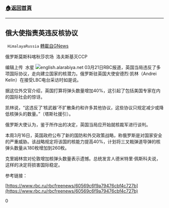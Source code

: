 ###  [:house:返回首頁](https://github.com/ourhimalayas/txt)
---

## 俄大使指责英违反核协议
` HimalayaRussia` [轉載自GNews](https://gnews.org/zh-hans/999103/)

俄罗斯莫斯科喀秋莎农场  洛夫斯基灭CCP

编辑上传  水星
![]()![](https://gnews.org/wp-content/uploads/2021/03/K-1.jpg)english.alarabiya.net
03月21日RBC报道，英国当局违反了多项国际协议，走向建立国家的核潜力。俄罗斯驻英国大使安德烈·凯林（Andrei Kelin）在接受LBC电台采访时如是说。

据这位外交官介绍，英国打算将弹头数量增加40%，这引起了包括美国专家在内的国际社会的惊讶。

凯林说，“这违反了‘核武器’不扩散条约和许多其他协议，这些协议只规定减少或降低核弹头的数量。”（塔斯社援引）。

俄罗斯大使认为，鉴于所作出的决定，英国当局应开始就核裁军进行谈判。

本周3月16日，英国政府公布了新的国防和外交政策战略，称俄罗斯是对国家安全的严重威胁。该战略规定将该国的核能力提高40%，计划将三叉戟弹道导弹的核弹头数量从180枚增加到260枚。

克里姆林宫对伦敦增加核弹头数量表示遗憾。总统发言人德米特里·佩斯科夫说，这样的决定将损害国际稳定。

参考链接：

[https://www.rbc.ru/rbcfreenews/60569c6f9a79476cbf4c727b](https://www.rbc.ru/rbcfreenews/60569c6f9a79476cbf4c727b)

0
